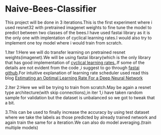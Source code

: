 # Naive-Bees-Classifier
This project will be done in 3 iterations.This is the first experiment where i used resnet32 with pretrained imagenet weights to fine tune the model to predict between two classes of the bees.I have used fastai library as it is the only one with implentation of cyclical learning rates.I would also try to implement one toy model where i would train from scratch.

1.Iter 1:Here we will do transfer learning on pretrained resnet weights(imagenet).We will be using fastai library(which is the only library that has good implementation of [cyclical learning rates.](https://arxiv.org/abs/1506.01186).If some of the details are not evident from the code ,i suggest to go through [fastai github](https://github.com/fastai/fastai/tree/master/fastai).For intuitive explanation of learning rate scheduler used read this blog
[Estimating an Optimal Learning Rate For a Deep Neural Network](https://towardsdatascience.com/estimating-optimal-learning-rate-for-a-deep-neural-network-ce32f2556ce0)

2.Iter 2:Here we will be trying to train from scratch.May be again a resnet type architecture(with skip connections),in iter 1,i have taken random sample for validation but the dataset is unbalanced so we got to tweak that a bit.

3.This can be used to finally increase the accuracy by using test dataset where we take the labels as those predicted by  already trained network and again train the same for a iteration.We can also do model averaging.(train multiple models)
